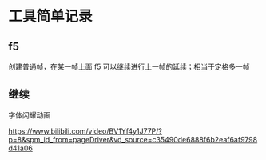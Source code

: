 # 工具简单记录

## f5 

创建普通帧，在某一帧上面 f5 可以继续进行上一帧的延续；相当于定格多一帧


## 继续

字体闪耀动画

https://www.bilibili.com/video/BV1Yf4y1J77P/?p=8&spm_id_from=pageDriver&vd_source=c35490de6888f6b2eaf6af9798d41a06